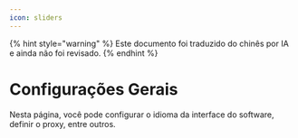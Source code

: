 ```yaml
---
icon: sliders
---
```


{% hint style="warning" %}
Este documento foi traduzido do chinês por IA e ainda não foi revisado.
{% endhint %}

# Configurações Gerais  

Nesta página, você pode configurar o idioma da interface do software, definir o proxy, entre outros.